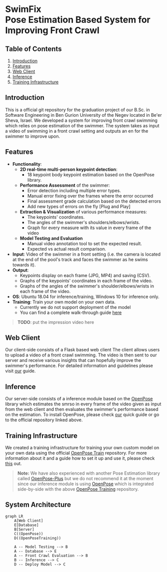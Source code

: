 # SwimFix<br>Pose Estimation Based System for Improving Front Crawl 
## Table of Contents
1. [Introduction](#web-interface)
2. [Features](#features)
3. [Web Client](#web-client)
4. [Inference](#inference)
5. [Training Infrastructure](#training-infrastructure)

## Introduction
This is a official git repository for the graduation project of our B<span>.Sc. in Software Engineering in Ben Gurion University of the Negev located in Be'er Sheva, Israel.
We developed a system for improving front crawl swimming which relies on pose estimation of the swimmer.
The system takes as input a video of swimming in a front crawl setting and outputs an en for the swimmer to improve upon.

## Features
- **Functionality**:
    - **2D real-time multi-person keypoint detection**:
        - 18 keypoint body keypoint estimation based on the OpenPose library.
    - **Performance Assessment** of the swimmer:
	    - Error detection including multiple error types.
	    - Manual error fixing over the frames where the error occurred
	    - Final assessment grade calculation based on the detected errors
	    - Add new types of errors on the fly [Plug and Play]
    - **Extraction & Visualization** of various performance measures:
		- The keypoints' coordinates.
		- The angles of the swimmer's shoulders/elbows/wrists.
		- Graph for every measure with its value in every frame of the video
    - **Model Testing and Evaluation**
	    - Manual video annotation tool to set the expected result.
	    - Expected vs actual result comparison.
- **Input**: Video of the swimmer in a front setting (i.e. the camera is located at the end of the pool's track and faces the swimmer as he swims towards it).
- **Output**:
	- Keypoints display on each frame (JPG, MP4) and saving (CSV).
	- Graphs of the keypoints' coordinates in each frame of the video.
	- Graphs of the angles of the swimmer's shoulder/elbows/wrists in each frame of the video.
- **OS**: Ubuntu 18.04 for inference/training, Windows 10 for inference only.
- **Training**:  Train your own model on your own data.
	- Currently we do not support deployment of the model
	- You can find a complete walk-through guide [here](https://github.com/roeegro/SwimFix/blob/master/training/README.md)
 
>**TODO**: put the impression video here
    
## Web Client
Our client-side consists of a Flask based web client
The client allows users to upload a video of a front crawl swimming. The video is then sent to our server and receive various insights that can hopefully improve the swimmer's performance.
For detailed information and guidelines please visit [our](https://github.com/roeegro/SwimFix/blob/master/client/README.md) guide.
## Inference
Our server-side consists of a inference module based on the [OpenPose](https://github.com/CMU-Perceptual-Computing-Lab/openpose) library which estimates the smrso in every frame of the video given as input from the web client and then evaluates the swimmer's performance based on the estimation.
To install OpenPose, please check [our](https://github.com/roeegro/SwimmingProject/blob/master/server/README.md) quick guide or go to the official repository linked above.
## Training Infrastructure
We created a training infrastructure for training your own custom model on your own data using the official  [OpenPose Train](https://github.com/CMU-Perceptual-Computing-Lab/openpose_train) repository.
For more information about it and a guide how to set it up and use it, please check [this](https://github.com/roeegro/SwimmingProject/blob/master/training/README.md) out.

> **Note:** We have also experienced with another Pose Estimation library called [OpenPose-Plus](https://github.com/tensorlayer/openpose-plus) but we do not recommend it at the moment since our inference module is using [OpenPose](https://github.com/CMU-Perceptual-Computing-Lab/openpose) which is integrated side-by-side with the above  [OpenPose Training](https://github.com/CMU-Perceptual-Computing-Lab/openpose_train) repository.

## System Architecture
```mermaid
graph LR
	A[Web Client]
	E[Database]
	B[Server]
	C((OpenPose))
	D((OpenPoseTraining))

	A -- Model Testing --> B
	A -- Database --> E
	A -- Front Crawl Evaluation --> B
	B -- Inference --> C
	D -- Deploy Model --> C
```
<!--stackedit_data:
eyJoaXN0b3J5IjpbMTU3MDExMjUzMCwtMTM1OTQ3NjMxNywtMT
g2ODc1OTMyOCwtMTI4NDA4NTA2OCwtNTEyOTUyMTc3LDM4NDk0
NDM4LDEwMzc1MDE5NF19
-->